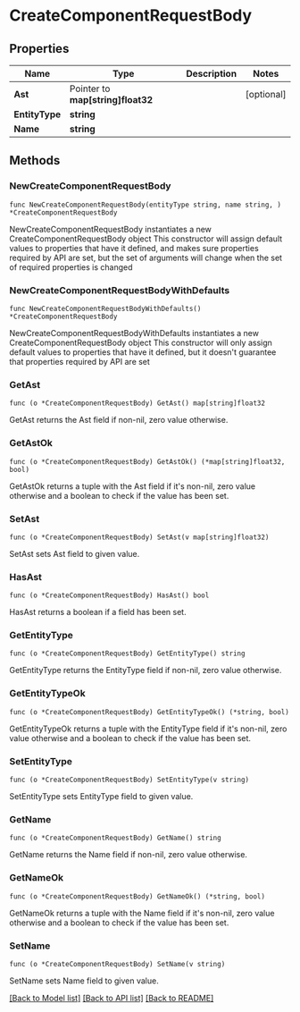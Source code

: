 # CreateComponentRequestBody

## Properties

Name | Type | Description | Notes
------------ | ------------- | ------------- | -------------
**Ast** | Pointer to **map[string]float32** |  | [optional] 
**EntityType** | **string** |  | 
**Name** | **string** |  | 

## Methods

### NewCreateComponentRequestBody

`func NewCreateComponentRequestBody(entityType string, name string, ) *CreateComponentRequestBody`

NewCreateComponentRequestBody instantiates a new CreateComponentRequestBody object
This constructor will assign default values to properties that have it defined,
and makes sure properties required by API are set, but the set of arguments
will change when the set of required properties is changed

### NewCreateComponentRequestBodyWithDefaults

`func NewCreateComponentRequestBodyWithDefaults() *CreateComponentRequestBody`

NewCreateComponentRequestBodyWithDefaults instantiates a new CreateComponentRequestBody object
This constructor will only assign default values to properties that have it defined,
but it doesn't guarantee that properties required by API are set

### GetAst

`func (o *CreateComponentRequestBody) GetAst() map[string]float32`

GetAst returns the Ast field if non-nil, zero value otherwise.

### GetAstOk

`func (o *CreateComponentRequestBody) GetAstOk() (*map[string]float32, bool)`

GetAstOk returns a tuple with the Ast field if it's non-nil, zero value otherwise
and a boolean to check if the value has been set.

### SetAst

`func (o *CreateComponentRequestBody) SetAst(v map[string]float32)`

SetAst sets Ast field to given value.

### HasAst

`func (o *CreateComponentRequestBody) HasAst() bool`

HasAst returns a boolean if a field has been set.

### GetEntityType

`func (o *CreateComponentRequestBody) GetEntityType() string`

GetEntityType returns the EntityType field if non-nil, zero value otherwise.

### GetEntityTypeOk

`func (o *CreateComponentRequestBody) GetEntityTypeOk() (*string, bool)`

GetEntityTypeOk returns a tuple with the EntityType field if it's non-nil, zero value otherwise
and a boolean to check if the value has been set.

### SetEntityType

`func (o *CreateComponentRequestBody) SetEntityType(v string)`

SetEntityType sets EntityType field to given value.


### GetName

`func (o *CreateComponentRequestBody) GetName() string`

GetName returns the Name field if non-nil, zero value otherwise.

### GetNameOk

`func (o *CreateComponentRequestBody) GetNameOk() (*string, bool)`

GetNameOk returns a tuple with the Name field if it's non-nil, zero value otherwise
and a boolean to check if the value has been set.

### SetName

`func (o *CreateComponentRequestBody) SetName(v string)`

SetName sets Name field to given value.



[[Back to Model list]](../README.md#documentation-for-models) [[Back to API list]](../README.md#documentation-for-api-endpoints) [[Back to README]](../README.md)


